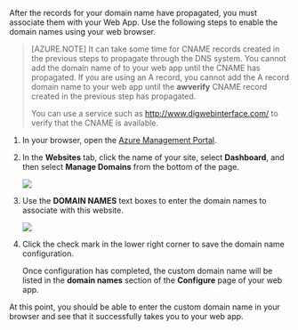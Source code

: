 After the records for your domain name have propagated, you must associate them with your Web App. Use the following steps to enable the domain names using your web browser.

> [AZURE.NOTE] It can take some time for CNAME records created in the previous steps to propagate through the DNS system. You cannot add the domain name of to your web app until the CNAME has propagated. If you are using an A record, you cannot add the A record domain name to your web app until the **awverify** CNAME record created in the previous step has propagated.
>
> You can use a service such as <a href="http://www.digwebinterface.com/">http://www.digwebinterface.com/</a> to verify that the CNAME is available.


1. In your browser, open the [Azure Management Portal](https://manage.windowsazure.com).

2. In the **Websites** tab, click the name of your site, select **Dashboard**, and then select **Manage Domains** from the bottom of the page.

	![](./media/custom-dns-web-site/dncmntask-cname-6.png)

6. Use the **DOMAIN NAMES** text boxes to enter the domain names to associate with this website. 

	![](./media/custom-dns-web-site/dncmntask-cname-7.png)

6. Click the check mark in the lower right corner to save the domain name configuration.

	Once configuration has completed, the custom domain name will be listed in the **domain names** section of the **Configure** page of your web app.

At this point, you should be able to enter the custom domain name in your browser and see that it successfully takes you to your web app.
